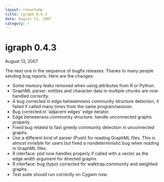 ```yaml
---
layout: rnewstemp
title: igraph 0.4.3
date: August 13, 2007
category: r
---
```


igraph 0.4.3
=========

August 13, 2007

The next one in the sequence of bugfix releases. Thanks to many people
sending bug reports. Here are the changes:

- Some memory leaks removed when using attributes from R or Python.
- GraphML parser: entities and character data in multiple chunks are now handled correctly.
- A bug corrected in edge betweenness community structure detection,
  it failed if called many times from the same program/session.
- Bug corrected in 'adjacent edges' edge iterator.
- Edge betweeness community structure: handle unconnected graphs properly.
- Fixed bug related to fast greedy community detection in unconnected graphs.
- Use a different kind of parser (Push) for reading GraphML files. This is almost
  invisible for users but fixed a nondeterministic bug when reading in GraphML
  files.
- R interface: plot now handles properly if called with a vector as the edge.width
  argument for directed graphs.
- R interface: bug (typo) corrected for walktrap.community and weighted graphs.
- Test suite should run correctly on Cygwin now.

